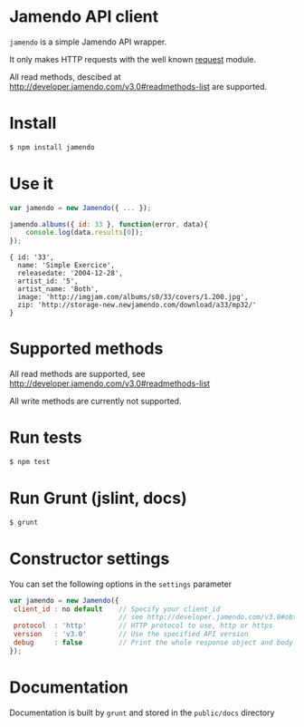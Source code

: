 # Jamendo API client
```jamendo``` is a simple Jamendo API wrapper.

It only makes HTTP requests with the well known [request](https://github.com/mikeal/request) module.

All read methods, descibed at http://developer.jamendo.com/v3.0#readmethods-list are supported.


# Install
```bash
$ npm install jamendo
```

# Use it
```javascript
var jamendo = new Jamendo({ ... });

jamendo.albums({ id: 33 }, function(error, data){
	console.log(data.results[0]);
});
```
```
{ id: '33',
  name: 'Simple Exercice',
  releasedate: '2004-12-28',
  artist_id: '5',
  artist_name: 'Both',
  image: 'http://imgjam.com/albums/s0/33/covers/1.200.jpg',
  zip: 'http://storage-new.newjamendo.com/download/a33/mp32/'
}
```

# Supported methods
All read methods are supported, see http://developer.jamendo.com/v3.0#readmethods-list

All write methods are currently not supported.

# Run tests
```bash
$ npm test
```

# Run Grunt (jslint, docs)
```bash
$ grunt
```

# Constructor settings
You can set the following options in the ```settings``` parameter
```javascript
var jamendo = new Jamendo({
 client_id : no default    // Specify your client_id
                           // see http://developer.jamendo.com/v3.0#obtain_client_id
 protocol  : 'http'        // HTTP protocol to use, http or https
 version   : 'v3.0'        // Use the specified API version
 debug     : false         // Print the whole response object and body in the console
});
```

# Documentation
Documentation is built by ```grunt``` and stored in the ```public/docs``` directory